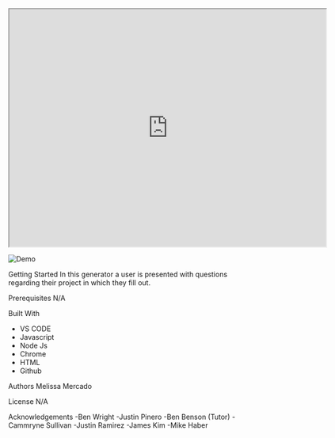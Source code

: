 <iframe src="https://drive.google.com/file/d/1cGdCmChP6kb1moqzKhqt9LyKDbLdh4Qv/preview" width="640" height="480"></iframe>

![Demo](https://drive.google.com/file/d/1cGdCmChP6kb1moqzKhqt9LyKDbLdh4Qv/preview)

Getting Started
In this generator a user is presented with questions regarding their project in which they fill out.

Prerequisites
N/A

Built With

- VS CODE
- Javascript
- Node Js
- Chrome
- HTML
- Github

Authors
Melissa Mercado

License
N/A

Acknowledgements
-Ben Wright
-Justin Pinero
-Ben Benson (Tutor)
-Cammryne Sullivan
-Justin Ramirez
-James Kim
-Mike Haber
